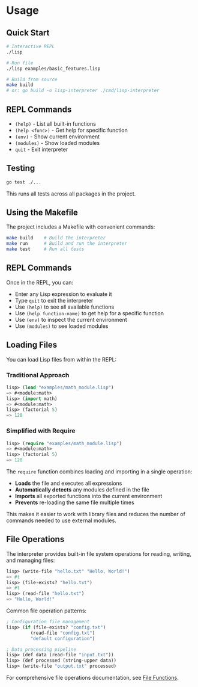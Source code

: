 # Usage

## Quick Start

```bash
# Interactive REPL
./lisp

# Run file
./lisp examples/basic_features.lisp

# Build from source
make build
# or: go build -o lisp-interpreter ./cmd/lisp-interpreter
```

## REPL Commands

- `(help)` - List all built-in functions  
- `(help <func>)` - Get help for specific function  
- `(env)` - Show current environment  
- `(modules)` - Show loaded modules  
- `quit` - Exit interpreter

## Testing

```bash
go test ./...
```

This runs all tests across all packages in the project.

## Using the Makefile

The project includes a Makefile with convenient commands:

```bash
make build    # Build the interpreter
make run      # Build and run the interpreter
make test     # Run all tests
```

## REPL Commands

Once in the REPL, you can:

- Enter any Lisp expression to evaluate it
- Type `quit` to exit the interpreter
- Use `(help)` to see all available functions
- Use `(help function-name)` to get help for a specific function
- Use `(env)` to inspect the current environment
- Use `(modules)` to see loaded modules

## Loading Files

You can load Lisp files from within the REPL:

### Traditional Approach
```lisp
lisp> (load "examples/math_module.lisp")
=> #<module:math>
lisp> (import math)
=> #<module:math>
lisp> (factorial 5)
=> 120
```

### Simplified with Require
```lisp
lisp> (require "examples/math_module.lisp")
=> #<module:math>
lisp> (factorial 5)
=> 120
```

The `require` function combines loading and importing in a single operation:
- **Loads** the file and executes all expressions
- **Automatically detects** any modules defined in the file
- **Imports** all exported functions into the current environment
- **Prevents** re-loading the same file multiple times

This makes it easier to work with library files and reduces the number of commands needed to use external modules.

## File Operations

The interpreter provides built-in file system operations for reading, writing, and managing files:

```lisp
lisp> (write-file "hello.txt" "Hello, World!")
=> #t
lisp> (file-exists? "hello.txt")
=> #t
lisp> (read-file "hello.txt")
=> "Hello, World!"
```

Common file operation patterns:

```lisp
; Configuration file management
lisp> (if (file-exists? "config.txt")
         (read-file "config.txt")
         "default configuration")

; Data processing pipeline
lisp> (def data (read-file "input.txt"))
lisp> (def processed (string-upper data))
lisp> (write-file "output.txt" processed)
```

For comprehensive file operations documentation, see [File Functions](file_functions.md).
